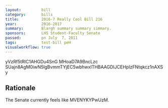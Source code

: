 ```yaml
---
layout:         bill
category:       bills
title:          2016-7 Really Cool Bill 216
year:           2016-2017
summary:        Blargh summary summary simmary.
sponsors:       LHS Student-Faculty Senate
passed:         pn July  7, 2011
tags:           test-bill peH
visualworkflow: true
---
```



yVzRf5tRlC1AHGDu4SnG MHoaD7A9BncLzc SUajn8AgM0iwN5lgBvmmTYjEC5wbhwxITHBAAGDIJCEHpIzFNtqkcz1nAXSy 




Rationale
---------
The Senate currently feels like MVENYKYPwUzM.
